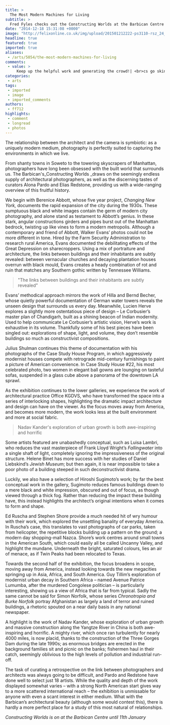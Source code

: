 ```yaml
---
title: >
  The Most Modern Machines for Living
subtitle: >
  Fred Fyles checks out the Constructing Worlds at the Barbican Centre
date: "2014-12-18 15:31:08 +0000"
image: "http://felixonline.co.uk/img/upload/201501212222-ps3110-rsz_24_simon_norfolk_former_soviet-era_palace_of_culture_kabul_2001-02_courtesy_simon_norfolk.jpg"
headline: true
featured: true
imported: true
aliases:
 - /arts/5054/the-most-modern-machines-for-living
comments:
 - value: >
     Keep up the helpful work and generating the crowd!| <br>cs go skins giveaway http://www.air.it/modules.php?name=Journal&amp;file=display&amp;jid=111
categories:
 - arts
tags:
 - imported
 - image
 - imported_comments
authors:
 - ff712
highlights:
 - comment
 - longread
 - photos
---
```


The relationship between the architect and the camera is symbiotic: as a uniquely modern medium, photography is perfectly suited to capturing the environments in which we live.

From shanty towns in Soweto to the towering skyscrapers of Manhattan, photographers have long been obsessed with the built world that surrounds us. The Barbican's_Constructing Worlds _draws on the seemingly endless supply of architectural photographers, as well as the discerning tastes of curators Alona Pardo and Elias Redstone, providing us with a wide-ranging overview of this fruitful history.

We begin with Berenice Abbott, whose five year project, _Changing New York,_ documents the rapid expansion of the city during the 1930s. These sumptuous black and white images contain the germ of modern city photography, and alone stand as testament to Abbott’s genius. In these stark, angular constructions girders and pipes burst out of the Manhattan bedrock, twisting up like vines to form a modern metropolis. Although a contemporary and friend of Abbott, Walker Evans’ photos could not be more different in tone. Hired by the Farm Security Administration to research rural America, Evans documented the debilitating effects of the Great Depression on sharecroppers. Using a mix of portraiture and architecture, the links between buildings and their inhabitants are subtly revealed: between vernacular churches and decaying plantation houses overrun with black mould, Evans creates a heady combination of rot and ruin that matches any Southern gothic written by Tennessee Williams.

> "The links between buildings and their inhabitants are subtly revealed"

Evans’ methodical approach mirrors the work of Hilla and Bernd Becher, whose quietly powerful documentation of German water towers reveals the unseen design that surrounds us every day. Meanwhile, Lucien Herve explores a slightly more ostentatious piece of design – Le Corbusier’s master plan of Chandigarh, built as a shining beacon of Indian modernity. Used to help communicate Le Corbusier’s artistic vision, Herve’s work is exhaustive in its volume. Thankfully some of his best pieces have been singled out: explorations of shape, light, and volume, they don’t resemble buildings so much as constructivist compositions.

Julius Shulman continues this theme of documentation with his photographs of the Case Study House Program, in which aggressively modernist houses compete with retrograde mid-century furnishings to paint a picture of American convenience. In Case Study House #22, his most celebrated photo, two women in elegant ball gowns are lounging on tasteful sofas, suspended in a glass cube above a panorama of the downtown LA sprawl.

As the exhibition continues to the lower galleries, we experience the work of architectural practice Office KGDVS, who have transformed the space into a series of interlocking shapes, highlighting the dramatic impact architecture and design can have on the viewer. As the focus moves away from America, and becomes more modern, the work looks less at the built environment and more at social fabric.

> Nadav Kander's exploration of urban growth is both awe-inspiring and horrific

Some artists featured are unabashedly conceptual, such as Luisa Lambri, who reduces the vast masterpiece of Frank Lloyd Wright’s _Fallingwater_ into a single shaft of light, completely ignoring the impressiveness of the original structure. Helene Binet has more success with her studies of Daniel Liebskind’s _Jewish Museum_; but then again, it is near impossible to take a poor photo of a building steeped in such deconstructivist drama.

Luckily, we also have a selection of Hiroshi Sugimoto’s work; by far the best conceptual work in the gallery, Sugimoto reduces famous buildings down to a mere black and white impression, obscured and out of focus, as though viewed through a thick fog. Rather than reducing the impact these building have, this instead highlights the architect’s original intentions when it comes to form and shape.

Ed Ruscha and Stephen Shore provide a much needed hit of wry humour with their work, which explored the unsettling banality of everyday America. In Ruscha’s case, this translates to vast photographs of car parks, taken from helicopter, the repetitive blocks building up a pattern on the ground; a modern day shopping-mall Nazca. Shore’s work centres around small towns in the American South, which could easily all be called Uncanny Valley, and highlight the mundane. Underneath the bright, saturated colours, lies an air of menace, as if Twin Peaks had been relocated to Texas.

Towards the second half of the exhibition, the focus broadens in scope, moving away from America, instead looking towards the new megacities springing up in Asia, Africa, and South America. Guy Tillim’s exploration of modernist urban decay in Southern Africa – named Avenue Patrice Lumumba, after the murdered Congolese politician – is particularly interesting, showing us a view of Africa that is far from typical. Sadly the same cannot be said for Simon Norfolk, whose series _Chronotropia and Burke Norfolk_ portray Afghanistan as largely a land of terror and ruined buildings, a rhetoric spouted on a near daily basis in any national newspaper.

A highlight is the work of Nadav Kander, whose exploration of urban growth and massive construction along the Yangtze River in China is both awe-inspiring and horrific. A mighty river, which once ran turbulently for nearly 4000 miles, is now placid, thanks to the construction of the Three Gorges Dam during the late 1990s; as enormous bridges are erected in the background families sit and picnic on the banks; fishermen haul in their catch, seemingly oblivious to the high levels of pollution and industrial run-off.

The task of curating a retrospective on the link between photographers and architects was always going to be difficult, and Pardo and Redstone have done well to select just 18 artists. While the quality and depth of the work displayed somewhat varies – with a strong North American start gives way to a more scattered international reach – the exhibition is unmissable for anyone with even a scant interest in either medium. What with the Barbican’s architectural beauty (although some would contest this), there is hardly a more perfect place for a study of this most natural of relationships.

_Constructing Worlds is on at the Barbican Centre until 11th January_
